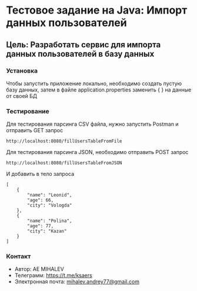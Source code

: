 # Тестовое задание на Java: Импорт данных пользователей

## Цель: Разработать сервис для импорта данных пользователей в базу данных

### Установка
Чтобы запустить приложение локально, необходимо создать пустую базу данных, затем в файле application.properties заменить { } на данные от своей БД

### Тестирование
Для тестирования парсинга CSV файла, нужно запустить Postman и отправить GET запрос
```
http://localhost:8080/fillUsersTableFromFile
```
Для тестирования парсинга JSON, необходимо отправить POST запрос
```
http://localhost:8080/fillUsersTableFromJSON
```
И добавить в тело запроса
```
[
    {
        "name": "Leonid",
        "age": 66,
        "city": "Vologda"
    },
    {
        "name": "Polina",
        "age": 77,
        "city": "Kazan"
    }
]
```

### Контакт
- Автор: AE MIHALEV
- Телеграмм: https://t.me/ksaers
- Электронная почта: mihalev.andrey77@gmail.com

